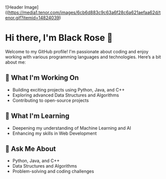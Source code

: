 ![Header Image]((https://media1.tenor.com/images/6cb6d883c9c63a6f28c6a621aefaa62d/tenor.gif?itemid=14824039)

# Hi there, I'm Black Rose 👋

Welcome to my GitHub profile! I'm passionate about coding and enjoy working with various programming languages and technologies. Here’s a bit about me:

## 🔭 What I'm Working On
- Building exciting projects using Python, Java, and C++
- Exploring advanced Data Structures and Algorithms
- Contributing to open-source projects

## 🌱 What I'm Learning
- Deepening my understanding of Machine Learning and AI
- Enhancing my skills in Web Development

## 💬 Ask Me About
- Python, Java, and C++
- Data Structures and Algorithms
- Problem-solving and coding challenges
